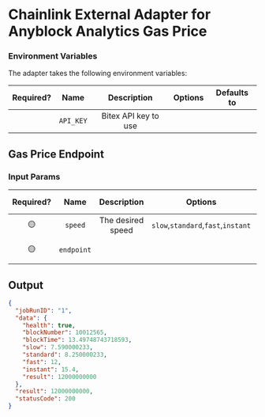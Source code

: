 # Chainlink External Adapter for Anyblock Analytics Gas Price

### Environment Variables

The adapter takes the following environment variables:

| Required? |   Name    |     Description      | Options | Defaults to |
| :-------: | :-------: | :------------------: | :-----: | :---------: |
|           | `API_KEY` | Bitex API key to use |         |             |

## Gas Price Endpoint

### Input Params

| Required? |    Name    |    Description    |              Options               |        Defaults to        |
| :-------: | :--------: | :---------------: | :--------------------------------: | :-----------------------: |
|    🟡     |  `speed`   | The desired speed | `slow`,`standard`,`fast`,`instant` |        `standard`         |
|    🟡     | `endpoint` |                   |                                    | `latest-minimum-gasprice` |

## Output

```json
{
  "jobRunID": "1",
  "data": {
    "health": true,
    "blockNumber": 10012565,
    "blockTime": 13.49748743718593,
    "slow": 7.590000233,
    "standard": 8.250000233,
    "fast": 12,
    "instant": 15.4,
    "result": 12000000000
  },
  "result": 12000000000,
  "statusCode": 200
}
```

